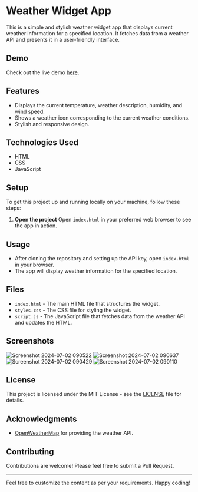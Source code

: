 # Weather Widget App

This is a simple and stylish weather widget app that displays current weather information for a specified location. It fetches data from a weather API and presents it in a user-friendly interface.

## Demo
Check out the live demo [here](https://ab1ngeorge.github.io/Weathertrend-Widget/).

## Features

- Displays the current temperature, weather description, humidity, and wind speed.
- Shows a weather icon corresponding to the current weather conditions.
- Stylish and responsive design.

## Technologies Used

- HTML
- CSS
- JavaScript

## Setup

To get this project up and running locally on your machine, follow these steps:


1. **Open the project**
    Open `index.html` in your preferred web browser to see the app in action.


## Usage

- After cloning the repository and setting up the API key, open `index.html` in your browser.
- The app will display weather information for the specified location.

## Files

- `index.html` - The main HTML file that structures the widget.
- `styles.css` - The CSS file for styling the widget.
- `script.js` - The JavaScript file that fetches data from the weather API and updates the HTML.

## Screenshots

![Screenshot 2024-07-02 090522](https://github.com/ab1ngeorge/Weathertrend-Widget/assets/131862797/1828f21d-b628-4f0e-8610-d1566665286b)
![Screenshot 2024-07-02 090637](https://github.com/ab1ngeorge/Weathertrend-Widget/assets/131862797/11b8b331-e425-4add-a650-f42342148fef)
![Screenshot 2024-07-02 090429](https://github.com/ab1ngeorge/Weathertrend-Widget/assets/131862797/fc6649e4-9e06-4092-a426-e4d02072b0ca)
![Screenshot 2024-07-02 090110](https://github.com/ab1ngeorge/Weathertrend-Widget/assets/131862797/28ee196c-3bb2-407c-8218-be41f63b214f)

## License

This project is licensed under the MIT License - see the [LICENSE](LICENSE) file for details.

## Acknowledgments

- [OpenWeatherMap](https://openweathermap.org/) for providing the weather API.

## Contributing

Contributions are welcome! Please feel free to submit a Pull Request.

---

Feel free to customize the content as per your requirements. Happy coding!
